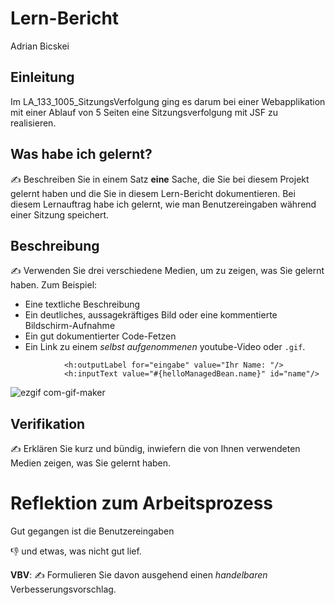 # Lern-Bericht
Adrian Bicskei

## Einleitung

Im LA_133_1005_SitzungsVerfolgung ging es darum bei einer Webapplikation mit einer Ablauf von 5 Seiten eine Sitzungsverfolgung mit JSF zu realisieren. 

## Was habe ich gelernt?

✍️ Beschreiben Sie in einem Satz **eine** Sache, die Sie bei diesem Projekt gelernt haben und die Sie in diesem Lern-Bericht dokumentieren.
Bei diesem Lernauftrag habe ich gelernt, wie man Benutzereingaben während einer Sitzung speichert. 

## Beschreibung

✍️ Verwenden Sie drei verschiedene Medien, um zu zeigen, was Sie gelernt haben. Zum Beispiel:

* Eine textliche Beschreibung
* Ein deutliches, aussagekräftiges Bild oder eine kommentierte Bildschirm-Aufnahme
* Ein gut dokumentierter Code-Fetzen
* Ein Link zu einem *selbst aufgenommenen* youtube-Video oder `.gif`.


```
            <h:outputLabel for="eingabe" value="Ihr Name: "/> 
            <h:inputText value="#{helloManagedBean.name}" id="name"/>
```



![ezgif com-gif-maker](https://user-images.githubusercontent.com/112397931/187230011-9f822a45-a830-4700-a16d-0de89ea49e40.gif)



## Verifikation

✍️ Erklären Sie kurz und bündig, inwiefern die von Ihnen verwendeten Medien zeigen, was Sie gelernt haben.

# Reflektion zum Arbeitsprozess

Gut gegangen ist die Benutzereingaben 

👎 und etwas, was nicht gut lief.

**VBV**: ✍️ Formulieren Sie davon ausgehend einen *handelbaren* Verbesserungsvorschlag.
